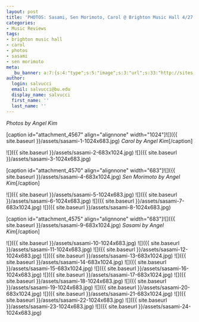 ```yaml
---
layout: post
title: 'PHOTOS: Sasami, Sen Morimoto, Carol @ Brighton Music Hall 4/27'
categories:
- Music Reviews
tags:
- brighton music hall
- carol
- photos
- sasami
- sen morimoto
meta:
  _bu_banner: a:7:{s:4:"type";s:5:"image";s:3:"url";s:33:"http://sites.bu.edu/wtbu/files/2019/04/sasami-23.jpg";s:3:"alt";s:0:"";s:7:"post_id";s:4:"4589";s:4:"html";s:0:"";s:8:"position";s:12:"contentWidth";s:7:"caption";s:0:"";}
author:
  login: salvucci
  email: salvucci@bu.edu
  display_name: salvucci
  first_name: ''
  last_name: ''
---
```

_Photos by Angel Kim_

\[caption id="attachment\_4567" align="alignnone" width="1024"\]![]({{ site.baseurl }}/assets/sasami-1-1024x683.jpg) _Carol by Angel Kim_\[/caption\]

![]({{ site.baseurl }}/assets/sasami-2-683x1024.jpg) ![]({{ site.baseurl }}/assets/sasami-3-1024x683.jpg)

\[caption id="attachment\_4570" align="alignnone" width="683"\]![]({{ site.baseurl }}/assets/sasami-4-683x1024.jpg) _Sen Morimoto by Angel Kim_\[/caption\]

![]({{ site.baseurl }}/assets/sasami-5-1024x683.jpg) ![]({{ site.baseurl }}/assets/sasami-6-1024x683.jpg) ![]({{ site.baseurl }}/assets/sasami-7-683x1024.jpg) ![]({{ site.baseurl }}/assets/sasami-8-1024x683.jpg)

\[caption id="attachment\_4575" align="alignnone" width="683"\]![]({{ site.baseurl }}/assets/sasami-9-683x1024.jpg) _Sasami by Angel Kim_\[/caption\]

![]({{ site.baseurl }}/assets/sasami-10-1024x683.jpg) ![]({{ site.baseurl }}/assets/sasami-11-1024x683.jpg) ![]({{ site.baseurl }}/assets/sasami-12-1024x683.jpg) ![]({{ site.baseurl }}/assets/sasami-13-683x1024.jpg) ![]({{ site.baseurl }}/assets/sasami-14-683x1024.jpg) ![]({{ site.baseurl }}/assets/sasami-15-683x1024.jpg) ![]({{ site.baseurl }}/assets/sasami-16-1024x683.jpg) ![]({{ site.baseurl }}/assets/sasami-17-683x1024.jpg) ![]({{ site.baseurl }}/assets/sasami-18-1024x683.jpg) ![]({{ site.baseurl }}/assets/sasami-19-1024x683.jpg) ![]({{ site.baseurl }}/assets/sasami-20-683x1024.jpg) ![]({{ site.baseurl }}/assets/sasami-21-683x1024.jpg) ![]({{ site.baseurl }}/assets/sasami-22-1024x683.jpg) ![]({{ site.baseurl }}/assets/sasami-23-1024x683.jpg) ![]({{ site.baseurl }}/assets/sasami-24-1024x683.jpg)
